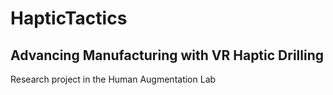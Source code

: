 # HapticTactics
## Advancing Manufacturing with VR Haptic Drilling

Research project in the Human Augmentation Lab
